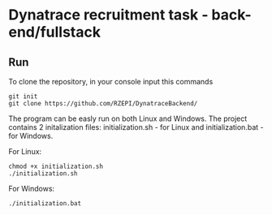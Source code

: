 # Dynatrace recruitment task - back-end/fullstack 

## Run
To clone the repository, in your console input this commands
```
git init
git clone https://github.com/RZEPI/DynatraceBackend/
```
The program can be easly run on both Linux and Windows.
The project contains 2 initalization files: initialization.sh - for Linux and initialization.bat - for Windows.

For Linux: 
```
chmod +x initialization.sh
./initialization.sh
```
For Windows:
```
./initialization.bat
```

